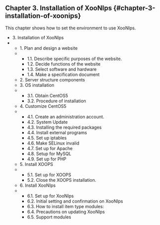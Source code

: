 ## Chapter 3. Installation of XooNIps {#chapter-3-installation-of-xoonips}

This chapter shows how to set the environment to use XooNIps.

*   3\. Installation of XooNIps
*   *   1\. Plan and design a website
    *   *   1.1\. Describe specific purposes of the website.
        *   1.2\. Decide functions of the website
        *   1.3\. Select software and hardware
        *   1.4\. Make a specification document
    *   2\. Server structure components
    *   3\. OS installation
    *   *   3.1\. Obtain CentOS5
        *   3.2\. Procedure of installation
    *   4\. Customize CentOS5
    *   *   4.1\. Create an administration account.
        *   4.2\. System Update
        *   4.3\. Installing the required packages
        *   4.4\. Install external programs
        *   4.5\. Set up iptables
        *   4.6\. Make SELinux invalid
        *   4.7\. Set up for Apache
        *   4.8\. Setup for MySQL
        *   4.9\. Set up for PHP
    *   5\. Install XOOPS
    *   *   5.1\. Set up for XOOPS
        *   5.2\. Close the XOOPS installation.
    *   6\. Install XooNIps
    *   *   6.1\. Set up for XooNIps
        *   6.2\. Initial setting and confirmation on XooNIps
        *   6.3\. How to install item type modules:
        *   6.4\. Precautions on updating XooNIps
        *   6.5\. Support modules